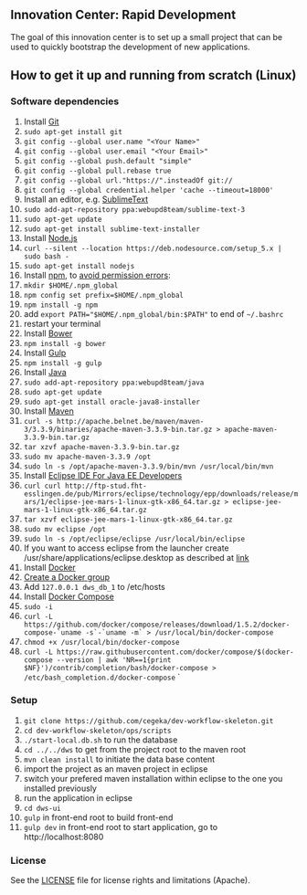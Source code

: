 ## Innovation Center: Rapid Development

The goal of this innovation center is to set up a small project that can be used to quickly bootstrap the development of new applications. 

## How to get it up and running from scratch (Linux)
### Software dependencies

1. Install [Git](https://git-scm.com/)
  1. `sudo apt-get install git`
  2. `git config --global user.name "<Your Name>"`
  3. `git config --global user.email "<Your Email>"`
  4. `git config --global push.default "simple"`
  5. `git config --global pull.rebase true`
  6. `git config --global url."https://".insteadOf git://`
  7. `git config --global credential.helper 'cache --timeout=18000'`
2. Install an editor, e.g. [SublimeText](http://www.sublimetext.com/)
  1. `sudo add-apt-repository ppa:webupd8team/sublime-text-3`
  2. `sudo apt-get update`
  3. `sudo apt-get install sublime-text-installer`
3. Install [Node.js](https://nodejs.org/en/)
  1. `curl --silent --location https://deb.nodesource.com/setup_5.x | sudo bash -`
  2. `sudo apt-get install nodejs`
4. Install [npm](https://www.npmjs.com/), to [avoid permission errors](https://docs.npmjs.com/getting-started/fixing-npm-permissions):
  1. `mkdir $HOME/.npm_global`
  2. `npm config set prefix=$HOME/.npm_global`
  3. `npm install -g npm`
  4. add `export PATH="$HOME/.npm_global/bin:$PATH"` to end of `~/.bashrc`
  5. restart your terminal
5. Install [Bower](http://bower.io/) 
  1. `npm install -g bower`
6. Install [Gulp](http://gulpjs.com/)
  1. `npm install -g gulp`
7. Install [Java](http://www.webupd8.org/2012/09/install-oracle-java-8-in-ubuntu-via-ppa.html)
  1. `sudo add-apt-repository ppa:webupd8team/java`
  2. `sudo apt-get update`
  3. `sudo apt-get install oracle-java8-installer`
8. Install [Maven](https://maven.apache.org/)
  1. `curl -s http://apache.belnet.be/maven/maven-3/3.3.9/binaries/apache-maven-3.3.9-bin.tar.gz > apache-maven-3.3.9-bin.tar.gz`
  2. `tar xzvf apache-maven-3.3.9-bin.tar.gz`
  3. `sudo mv apache-maven-3.3.9 /opt`
  4. `sudo ln -s /opt/apache-maven-3.3.9/bin/mvn /usr/local/bin/mvn`
9. Install [Eclipse IDE For Java EE Developers](http://www.eclipse.org/downloads/)
  1. `curl curl http://ftp-stud.fht-esslingen.de/pub/Mirrors/eclipse/technology/epp/downloads/release/mars/1/eclipse-jee-mars-1-linux-gtk-x86_64.tar.gz > eclipse-jee-mars-1-linux-gtk-x86_64.tar.gz`
  2. `tar xzvf eclipse-jee-mars-1-linux-gtk-x86_64.tar.gz`
  3. `sudo mv eclipse /opt`
  4. `sudo ln -s /opt/eclipse/eclipse /usr/local/bin/eclipse`
  5. If you want to access eclipse from the launcher create /usr/share/applications/eclipse.desktop as described at [link](http://difusal.blogspot.be/2015/06/how-to-install-eclipse-mars-45-on-ubuntu.html)
10. Install [Docker](https://docs.docker.com/engine/installation/ubuntulinux/)
  1. [Create a Docker group](https://docs.docker.com/engine/installation/ubuntulinux/#create-a-docker-group)
  2. Add `127.0.0.1 dws_db_1` to /etc/hosts 
11. Install [Docker Compose](https://docs.docker.com/compose/install/)
  1. `sudo -i`
  2. ``curl -L https://github.com/docker/compose/releases/download/1.5.2/docker-compose-`uname -s`-`uname -m` > /usr/local/bin/docker-compose``
  3. `chmod +x /usr/local/bin/docker-compose`
  4. ` curl -L https://raw.githubusercontent.com/docker/compose/$(docker-compose --version | awk 'NR==1{print $NF}')/contrib/completion/bash/docker-compose > /etc/bash_completion.d/docker-compose
`
`


### Setup
1. `git clone https://github.com/cegeka/dev-workflow-skeleton.git`
2. `cd dev-workflow-skeleton/ops/scripts`
2. `./start-local.db.sh` to run the database
4. `cd ../../dws` to get from the project root to the maven root
5. `mvn clean install` to initiate the data base content
6. import the project as an maven project in eclipse
7. switch your prefered maven installation within eclipse to the one you installed previously
6. run the application in eclipse
7. `cd dws-ui`
8. `gulp` in front-end root to build front-end
9. `gulp dev` in front-end root to start application, go to http://localhost:8080

### License
See the [LICENSE](https://github.com/cegeka/dev-workflow-skeleton/blob/master/LICENSE.md) file for license rights and limitations (Apache).
